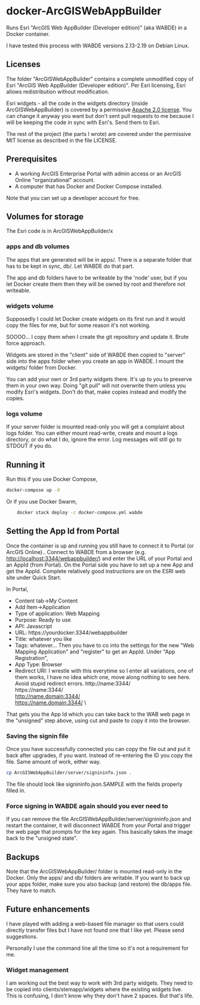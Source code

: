 # docker-ArcGISWebAppBuilder

Runs Esri "ArcGIS Web AppBuilder (Developer edition)" (aka WABDE) in a Docker container.

I have tested this process with WABDE versions 2.13-2.19 on Debian Linux.

## Licenses

The folder "ArcGISWebAppBuilder" contains a complete unmodified copy of 
Esri "ArcGIS Web AppBuilder (Developer edition)". Per Esri licensing,
Esri allows redistribution without modification.

Esri widgets - all the code in the widgets directory (inside
ArcGISWebAppBuilder) is covered by a permissive [Apache 2.0
license](http://www.apache.org/licenses/LICENSE-2.0).  You can change
it anyway you want but don't sent pull requests to me because I will
be keeping the code in sync with Esri's. Send them to Esri.

The rest of the project (the parts I wrote) are covered under the permissive MIT
license as described in the file LICENSE.

## Prerequisites 

* A working ArcGIS Enterprise Portal with admin access or an ArcGIS Online "organizational" account.
* A computer that has Docker and Docker Compose installed.

Note that you can set up a developer account for free.

## Volumes for storage

The Esri code is in ArcGISWebAppBuilder/x

### apps and db volumes

The apps that are generated will be in apps/. There is a separate
folder that has to be kept in sync, db/. Let WABDE do that part.

The app and db folders have to be writeable by the 'node' user, but if
you let Docker create them then they will be owned by root and
therefore not writeable.

### widgets volume

Supposedly I could let Docker create widgets on its first run
and it would copy the files for me, but for some reason it's not working.

SOOOO... I copy them when I create the git repository and update it.
Brute force approach.

Widgets are stored in the "client" side of WABDE then copied to
"server" side into the apps folder when you create an app in WABDE.
I mount the widgets/ folder from Docker.

You can add your own or 3rd party widgets there. It's up to you to
preserve them in your own way. Doing "git pull" will not overwrite
them unless you modify Esri's widgets. Don't do that, make copies
instead and modify the copies.

### logs volume

If your server folder is mounted read-only you will get a complaint about
logs folder. You can either mount read-write, create and mount a logs directory,
or do what I do, ignore the error. Log messages will still go to STDOUT if you do.

## Running it

Run this if you use Docker Compose,

```bash
docker-compose up -d
```

Or if you use Docker Swarm,

```bash
    docker stack deploy -c docker-compose.yml wabde
```

## Setting the App Id from Portal

Once the container is up and running you still have to connect it to Portal (or ArcGIS Online)..
Connect to WABDE from a browser (e.g. <http://localhost:3344/webappbuilder/>) and
enter the URL of your Portal and an AppId (from Portal). On the Portal
side you have to set up a new App and get the AppId. Complete
relatively good instructions are on the ESRI web site under Quick Start.

In Portal,

* Content tab->My Content
* Add Item->Application
* Type of application: Web Mapping
* Purpose: Ready to use
* API: Javascript
* URL: https://yourdocker:3344/webappbuilder
* Title: whatever you like
* Tags: whatever...
Then you have to co into the settings for the new "Web Mapping Application"
and "register" to get an AppId. Under "App Registration",
* App Type: Browser
* Redirect URI: I wrestle with this everytime so I enter all variations, one of them works,
I have no idea which one, move along nothing to see here. Avoid stupid redirect errors.
http://name:3344/ \
https://name:3344/ \
http://name.domain:3344/ \
https://name.domain:3344/ \

That gets you the App Id which you can take back to the WAB web page in the "unsigned" step above,
using cut and paste to copy it into the browser.

### Saving the signin file

Once you have successfully connected you can copy the file out and put it back
after upgrades, if you want. Instead of re-entering the ID you copy the file.
Same amount of work, either way.

```bash
cp ArcGISWebAppBuilder/server/signininfo.json .
```

The file should look like signininfo.json.SAMPLE with the fields properly filled in.

### Force signing in WABDE again should you ever need to

If you can remove the file ArcGISWebAppBuilder/server/signininfo.json
and restart the container, it will disconnect WABDE from your Portal
and trigger the web page that prompts for the key again. This
basically takes the image back to the "unsigned state".

## Backups

Note that the ArcGISWebAppBuilder/ folder is mounted read-only in the Docker.
Only the apps/ and db/ folders are writable. If you want to back up your
apps folder, make sure you also backup (and restore) the db/apps file. They
have to match.

## Future enhancements 

I have played with adding a web-based file manager so that users could directly
transfer files but I have not found one that I like yet. Please send suggestions.

Personally I use the command line all the time so it's not a requirement for me.

### Widget management

I am working out the best way to work with 3rd party widgets. They
need to be copied into clients/stemapp/widgets where the existing
widgets live. This is confusing, I don't know why they don't have 2
spaces. But that's life.
